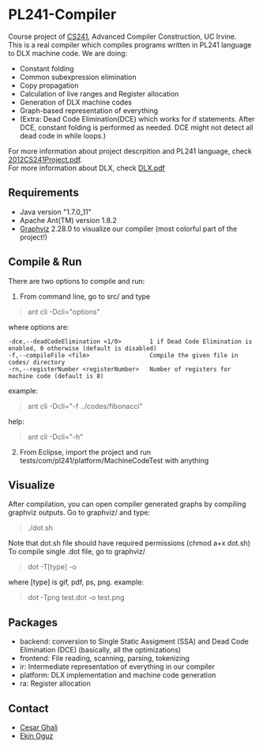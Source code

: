 PL241-Compiler
==============

Course project of <a href="http://www.ics.uci.edu/~franz/Site/w12cs241.html" target="_new">CS241</a>, Advanced Compiler Construction, UC Irvine.  
This is a real compiler which compiles programs written in PL241 language to DLX machine code. We are doing:
* Constant folding
* Common subexpression elimination
* Copy propagation
* Calculation of live ranges and Register allocation
* Generation of DLX machine codes
* Graph-based representation of everything
* (Extra: Dead Code Elimination(DCE) which works for if statements. After DCE, constant folding is performed as needed. DCE might not detect all dead code in while loops.)

For more information about project descrpition and PL241 language, check <a href="https://github.com/ekinoguz/PL241-Compiler/blob/master/2012CS241Project.pdf" target="_new">2012CS241Project.pdf</a>.  
For more information about DLX, check <a href="https://github.com/ekinoguz/PL241-Compiler/blob/master/DLX.pdf" target="_new">DLX.pdf</a>

Requirements
------------
* Java version "1.7.0_11"
* Apache Ant(TM) version 1.8.2
* <a href="http://www.graphviz.org/Home.php" target="_new">Graphviz</a> 2.28.0 to visualize our compiler (most colorful part of the project!)

Compile & Run
-------------
There are two options to compile and run:  
1) From command line, go to src/ and type
> ant cli -Dcli="options"

where options are:

	-dce,--deadCodeElimination <1/0>        1 if Dead Code Elimination is enabled, 0 otherwise (default is disabled)
	-f,--compileFile <file>                 Compile the given file in codes/ directory
	-rn,--registerNumber <registerNumber>   Number of registers for machine code (default is 8)
example:
> ant cli -Dcli="-f ../codes/fibonacci"

help:
> ant cli -Dcli="-h"

2) From Eclipse, import the project and run tests/com/pl241/platform/MachineCodeTest with anything

Visualize
---------
After compilation, you can open compiler generated graphs by compiling graphviz outputs. Go to graphviz/ and type:
> ./dot.sh

Note that dot.sh file should have required permissions (chmod a+x dot.sh)  
To compile single .dot file, go to graphviz/

> dot -T[type] <input-dot-file> -o <output-file> 

where [type] is gif, pdf, ps, png. example: 
> dot -Tpng test.dot -o test.png

Packages
--------
* backend: conversion to Single Static Assigment (SSA) and Dead Code Elimination (DCE) (basically, all the optimizations)
* frontend: File reading, scanning, parsing, tokenizing
* ir: Intermediate representation of everything in our compiler
* platform: DLX implementation and machine code generation
* ra: Register allocation

Contact
-------
* <a href="https://github.com/cesarghali" target="_new">Cesar Ghali
* Ekin Oguz
